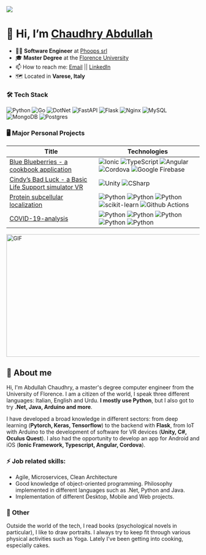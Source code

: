 [![](https://visitcount.itsvg.in/api?id=chabdullah&label=Profile%20Views&color=6&icon=0&pretty=false)](https://visitcount.itsvg.in)

# 👋 Hi, I’m [Chaudhry Abdullah](https://github.com/chabdullah)

- 👨‍💼 **Software Engineer** at [Phoops srl](https://phoops.it/it/ "Phoops srl")
- 🎓 **Master Degree** at the [Florence University](https://www.unifi.it/ "Università Degli Studi di Firenze")
- 📫 How to reach me: [Email](mailto:abdullahchaudhry9237@gmail.com "abdullahchaudhry9237@gmail.com") || [LinkedIn](https://www.linkedin.com/in/abdullah-chaudhry-8663681b5/ "abdullah-chaudhry-8663681b5")
- 🗺️ Located in **Varese, Italy**


### 🛠️ Tech Stack
![Python](https://img.shields.io/badge/Python-black?style=flat&logo=python) ![Go](https://img.shields.io/badge/Go-black?style=flat&logo=go) ![DotNet](https://img.shields.io/badge/Core%206-black?style=flat&logo=dotnet) ![FastAPI](https://img.shields.io/badge/FastAPI-black?style=flat&logo=fastapi) ![Flask](https://img.shields.io/badge/Flask-black?style=flat&logo=flask) ![Nginx](https://img.shields.io/badge/Nginx-black?style=flat&logo=nginx) ![MySQL](https://img.shields.io/badge/MySql-black?style=flat&logo=mysql) ![MongoDB](https://img.shields.io/badge/MongoDB-black?style=flat&logo=mongodb) ![Postgres](https://img.shields.io/badge/Postgres-black?style=black&logo=postgresql) 

### 🖥️ Major Personal Projects
| Title                                    | Technologies                           |
|------------------------------------------|----------------------------------------|
| [Blue Blueberries - a cookbook application](https://github.com/chabdullah/Blue-Blueberries "Blue Blueberries") | ![Ionic](https://img.shields.io/badge/-Ionic-black?style=flat-square&logo=ionic) ![TypeScript](https://img.shields.io/badge/-TypeScript-black?style=flat-square&logo=typescript) ![Angular](https://img.shields.io/badge/-Angular-black?style=flat-square&logo=angular) ![Cordova](https://img.shields.io/badge/-Cordova-black?style=flat-square&logo=javascript)  ![Google Firebase](https://img.shields.io/badge/-Google%20Firebase-black?style=flat-square)|
| [Cindy’s Bad Luck - a Basic Life Support simulator VR](https://github.com/chabdullah/Cindy-s-Bad-Luck-BLS-VR "Cindy-s-Bad-Luck-BLS-VR") | ![Unity](https://img.shields.io/badge/-Unity-black?style=flat-square&logo=unity)  ![CSharp](https://img.shields.io/badge/-CSharp-black?style=flat-square&logo=csharp) |
| [Protein subcellular localization](https://github.com/chabdullah/Protein-subcellular-localization "Protein subcellular localization")| ![Python](https://img.shields.io/badge/-Python-black?style=flat-square&logo=python)  ![Python](https://img.shields.io/badge/-ELMo-black?style=flat-square&logo=python)  ![Python](https://img.shields.io/badge/-LSTM%20Attention-black?style=flat-square&logo=python) ![scikit-learn](https://img.shields.io/badge/-scikit%20learn-black?style=flat-square&logo=scikitlearn) ![Github Actions](https://img.shields.io/badge/-GitHub%20Actions-black?style=flat-square&logo=githubactions) |
| [COVID-19-analysis](https://github.com/chabdullah/COVID-19-analysis "COVID-19-analysis") | ![Python](https://img.shields.io/badge/-Python-black?style=flat-square&logo=python) ![Python](https://img.shields.io/badge/-NetworkX-black?style=flat-square&logo=python) ![Python](https://img.shields.io/badge/-Jupyter%20Notebook-black?style=flat-square&logo=python) ![Python](https://img.shields.io/badge/-Pandas-black?style=flat-square&logo=python) ![Python](https://img.shields.io/badge/-Numpy-black?style=flat-square&logo=python) |

<div>
 <img align="center" alt="GIF" src="https://github.com/abhisheknaiidu/abhisheknaiidu/blob/master/code.gif?raw=true" width="600" height="320" />
 </div>

 ## 🌱 About me
Hi, I'm Abdullah Chaudhry, a master's degree computer engineer from the University of Florence. I am a citizen of the world, I speak three different languages: Italian, English and Urdu. **I mostly use Python**, but I also got to try **.Net, Java, Arduino and more**. 

I have developed a broad knowledge in different sectors: from deep learning (**Pytorch, Keras, Tensorflow**) to the backend with **Flask**, from IoT with Arduino to the development of software for VR devices (**Unity, C#, Oculus Quest**). I also had the opportunity to develop an app for Android and iOS (**Ionic Framework, Typescript, Angular, Cordova**).


### ⚡ Job related skills:
- Agile, Microservices, Clean Architecture
- Good knowledge of object-oriented programming. Philosophy implemented in different languages such as .Net, Python and Java.
- Implementation of different Desktop, Mobile and Web projects.
  

### 🍓 Other
Outside the world of the tech, I read books (psychological novels in particular), I like to draw portraits. 
I always try to keep fit through various physical activities such as Yoga. Lately I've been getting into cooking, especially cakes.

